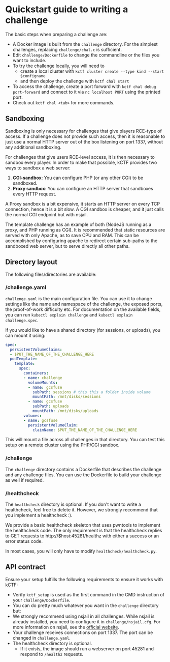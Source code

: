 # Quickstart guide to writing a challenge

The basic steps when preparing a challenge are:

* A Docker image is built from the `challenge` directory. For the simplest challenges, replacing `challenge/chal.c` is sufficient.
* Edit `challenge/Dockerfile` to change the commandline or the files you want to include.
* To try the challenge locally, you will need to
  * create a local cluster with `kctf cluster create --type kind --start $configname`
  * and then deploy the challenge with `kctf chal start`
* To access the challenge, create a port forward with `kctf chal debug port-forward` and connect to it via `nc localhost PORT` using the printed port.
* Check out `kctf chal <tab>` for more commands.

## Sandboxing

Sandboxing is only necessary for challenges that give players RCE-type of access. If a challenge does not provide such access, then it is reasonable to just use a normal HTTP server out of the box listening on port 1337, without any additional sandboxing.

For challenges that give users RCE-level access, it is then necessary to sandbox every player. In order to make that possible, kCTF provides two ways to sandbox a web server:
 1. **CGI-sandbox**: You can configure PHP (or any other CGI) to be sandboxed.
 2. **Proxy sandbox**: You can configure an HTTP server that sandboxes every HTTP request.

A Proxy sandbox is a bit expensive, it starts an HTTP server on every TCP connection, hence it is a bit slow. A CGI sandbox is cheaper, and it just calls the normal CGI endpoint but with nsjail.

The template challenge has an example of both (NodeJS running as a proxy, and PHP running as CGI). It is recommended that static resources are served with only Apache, as to save CPU and RAM. This can be accomplished by configuring apache to redirect certain sub-paths to the sandboxed web server, but to serve directly all other paths.

## Directory layout

The following files/directories are available:

### /challenge.yaml

`challenge.yaml` is the main configuration file. You can use it to change
settings like the name and namespace of the challenge, the exposed ports, the
proof-of-work difficulty etc.
For documentation on the available fields, you can run `kubectl explain challenge` and
`kubectl explain challenge.spec`.

If you would like to have a shared directory (for sessions, or uploads), you can mount it using:


```yaml
spec:
  persistentVolumeClaims:
  - $PUT_THE_NAME_OF_THE_CHALLENGE_HERE
  podTemplate:
    template:
      spec:
        containers:
        - name: challenge
          volumeMounts:
          - name: gcsfuse
            subPath: sessions # this this a folder inside volume
            mountPath: /mnt/disks/sessions
          - name: gcsfuse
            subPath: uploads
            mountPath: /mnt/disks/uploads
        volumes:
        - name: gcsfuse
          persistentVolumeClaim:
            claimName: $PUT_THE_NAME_OF_THE_CHALLENGE_HERE
```

This will mount a file across all challenges in that directory. You can test this setup on a remote cluster using the PHP/CGI sandbox.

### /challenge

The `challenge` directory contains a Dockerfile that describes the challenge and
any challenge files. You can use the Dockerfile to build your challenge as well
if required.

### /healthcheck

The `healthcheck` directory is optional. If you don't want to write a healthcheck, feel free to delete it. However, we strongly recommend that you implement a healthcheck :).

We provide a basic healthcheck skeleton that uses pwntools to implement the
healthcheck code. The only requirement is that the healthcheck replies to GET
requests to http://$host:45281/healthz with either a success or an error status
code.

In most cases, you will only have to modify `healthcheck/healthcheck.py`.

## API contract

Ensure your setup fulfills the following requirements to ensure it works with kCTF:

* Verify `kctf_setup` is used as the first command in the CMD instruction of your `challenge/Dockerfile`.
* You can do pretty much whatever you want in the `challenge` directory but:
* We strongly recommend using nsjail in all challenges. While nsjail is already installed, you need to configure it in `challenge/nsjail.cfg`. For more information on nsjail, see the [official website](https://nsjail.dev/).
* Your challenge receives connections on port 1337. The port can be changed in `challenge.yaml`.
* The healthcheck directory is optional.
  * If it exists, the image should run a webserver on port 45281 and respond to `/healthz` requests.
